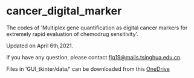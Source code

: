 # cancer_digital_marker
The codes of 'Multiplex gene quantification as digital cancer markers for extremely rapid evaluation of chemodrug sensitivity'.

Updated on April 6th,2021.

If you have any question, please contact fjq19@mails.tsinghua.edu.cn.

Files in 'GUI_tkinter/data/' can be downloaded from this [OneDrive](https://1drv.ms/u/s!AvnYgnfmD_ORg0wqAB66rJHGK_-L?e=dGLFCW)
